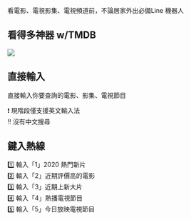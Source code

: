 看電影、電視影集、電視頻道前，不論居家外出必備Line 機器人

## 看得多神器 w/TMDB

![](https://i.imgur.com/AJ4vy9T.png)  
## 直接輸入
直接輸入你要查詢的電影、影集、電視節目 

❗️ 現階段僅支援英文輸入法  
‼️  沒有中文搜尋  

## 鍵入熱線
1️⃣  輸入「1」2020 熱門新片  
2️⃣  輸入「2」近期評價高的電影  
3️⃣  輸入「3」近期上新大片  
4️⃣  輸入「4」熱播電視節目  
5️⃣  輸入「5」今日放映電視節目  
